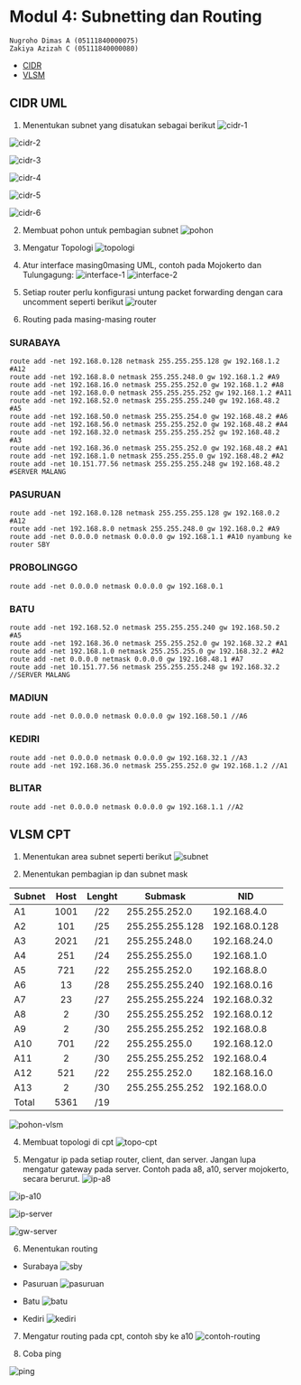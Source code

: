 # Modul 4: Subnetting dan Routing
```
Nugroho Dimas A (05111840000075)
Zakiya Azizah C (05111840000080)
```

- [CIDR](#cidr-uml)
- [VLSM](#vlsm-cpt)

## CIDR UML
1. Menentukan subnet yang disatukan sebagai berikut
![cidr-1](images/cidr/cidr-1.png)

![cidr-2](images/cidr/cidr-2.png)

![cidr-3](images/cidr/cidr-3.png)

![cidr-4](images/cidr/cidr-4.png)

![cidr-5](images/cidr/cidr-5.png)

![cidr-6](images/cidr/cidr-6.png)

2. Membuat pohon untuk pembagian subnet
![pohon](images/cidr/pohon.png)

3. Mengatur Topologi
![topologi](images/cidr/topologi.png)

4. Atur interface masing0masing UML, contoh pada Mojokerto dan Tulungagung:
![interface-1](images/cidr/mojo-interface.png)
![interface-2](images/cidr/ta-interface.png)

5. Setiap router perlu konfigurasi untung packet forwarding dengan cara uncomment seperti berikut
![router](images/cidr/router.png)

6. Routing pada masing-masing router
### SURABAYA

```
route add -net 192.168.0.128 netmask 255.255.255.128 gw 192.168.1.2 #A12
route add -net 192.168.8.0 netmask 255.255.248.0 gw 192.168.1.2 #A9
route add -net 192.168.16.0 netmask 255.255.252.0 gw 192.168.1.2 #A8 
route add -net 192.168.0.0 netmask 255.255.255.252 gw 192.168.1.2 #A11
route add -net 192.168.52.0 netmask 255.255.255.240 gw 192.168.48.2 #A5 
route add -net 192.168.50.0 netmask 255.255.254.0 gw 192.168.48.2 #A6
route add -net 192.168.56.0 netmask 255.255.252.0 gw 192.168.48.2 #A4
route add -net 192.168.32.0 netmask 255.255.255.252 gw 192.168.48.2 #A3
route add -net 192.168.36.0 netmask 255.255.252.0 gw 192.168.48.2 #A1
route add -net 192.168.1.0 netmask 255.255.255.0 gw 192.168.48.2 #A2
route add -net 10.151.77.56 netmask 255.255.255.248 gw 192.168.48.2 #SERVER MALANG
```
### PASURUAN

```
route add -net 192.168.0.128 netmask 255.255.255.128 gw 192.168.0.2 #A12
route add -net 192.168.8.0 netmask 255.255.248.0 gw 192.168.0.2 #A9
route add -net 0.0.0.0 netmask 0.0.0.0 gw 192.168.1.1 #A10 nyambung ke router SBY
```

### PROBOLINGGO

```
route add -net 0.0.0.0 netmask 0.0.0.0 gw 192.168.0.1
```

### BATU

```
route add -net 192.168.52.0 netmask 255.255.255.240 gw 192.168.50.2 #A5
route add -net 192.168.36.0 netmask 255.255.252.0 gw 192.168.32.2 #A1
route add -net 192.168.1.0 netmask 255.255.255.0 gw 192.168.32.2 #A2
route add -net 0.0.0.0 netmask 0.0.0.0 gw 192.168.48.1 #A7
route add -net 10.151.77.56 netmask 255.255.255.248 gw 192.168.32.2 //SERVER MALANG
```

### MADIUN

```
route add -net 0.0.0.0 netmask 0.0.0.0 gw 192.168.50.1 //A6
```

### KEDIRI

```
route add -net 0.0.0.0 netmask 0.0.0.0 gw 192.168.32.1 //A3
route add -net 192.168.36.0 netmask 255.255.252.0 gw 192.168.1.2 //A1
```

### BLITAR

```
route add -net 0.0.0.0 netmask 0.0.0.0 gw 192.168.1.1 //A2
```

## VLSM CPT

1. Menentukan area subnet seperti berikut
![subnet](images/vlsm/subnet.png)

2. Menentukan pembagian ip dan subnet mask

| Subnet | Host | Lenght | Submask         | NID 
| ------ | :--: | :----: | --------------- | -- 
| A1     | 1001 | /22    | 255.255.252.0   | 192.168.4.0
| A2     | 101  | /25    | 255.255.255.128 | 192.168.0.128
| A3     | 2021 | /21    | 255.255.248.0   | 192.168.24.0
| A4     | 251  | /24    | 255.255.255.0   | 192.168.1.0
| A5     | 721  | /22    | 255.255.252.0   | 192.168.8.0
| A6     | 13   | /28    | 255.255.255.240 | 192.168.0.16
| A7     | 23   | /27    | 255.255.255.224 | 192.168.0.32
| A8     | 2    | /30    | 255.255.255.252 | 192.168.0.12
| A9     | 2    | /30    | 255.255.255.252 | 192.168.0.8
| A10    | 701  | /22    | 255.255.255.0   | 192.168.12.0
| A11    | 2    | /30    | 255.255.255.252 | 192.168.0.4
| A12    | 521  | /22    | 255.255.252.0   | 182.168.16.0
| A13    | 2    | /30    | 255.255.255.252 | 192.168.0.0
| Total  | 5361 | /19    |

![pohon-vlsm](images/vlsm/pohon.png)

4. Membuat topologi di cpt
![topo-cpt](images/vlsm/topologi.png)

5. Mengatur ip pada setiap router, client, dan server. Jangan lupa mengatur gateway pada server. Contoh pada a8, a10, server mojokerto, secara berurut.
![ip-a8](images/vlsm/ip-a8.png)

![ip-a10](images/vlsm/ip-a10.png)

![ip-server](images/vlsm/ip-server.png)

![gw-server](images/vlsm/gateway-server.png)

6. Menentukan routing
- Surabaya
![sby](images/vlsm/route-surabaya.png)

- Pasuruan
![pasuruan](images/vlsm/route-pasuruan.png)

- Batu
![batu](images/vlsm/route-batu.png)

- Kediri
![kediri](images/vlsm/route-kediri.png)

7. Mengatur routing pada cpt, contoh sby ke a10
![contoh-routing](images/vlsm/routing-sby-a10.png)

8. Coba ping

![ping](images/vlsm/ping.png)
